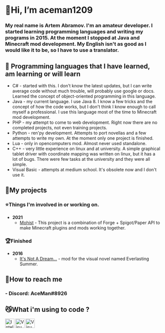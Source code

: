 # **👋Hi, I’m aceman1209**
### **My real name is Artem Abramov. I'm an amateur developer. I started learning programming languages and writing my programs in 2015. At the moment I stopped at Java and Minecraft mod development. My English isn't as good as I would like it to be, so I have to use a translator.**

## **👀 Programming languages that I have learned, am learning or will learn**
- C# - started with this. I don't know the latest updates, but I can write average code without much trouble, will probably use google or docs. Learned the concept of object-oriented programming in this language.
- Java - my current language. I use Java 8. I know a few tricks and the concept of how the code works, but I don't think I know enough to call myself a professional. I use this language most of the time to Minecraft mod development.
- PHP - my attempt to come to web development. Right now there are no completed projects, not even training projects.
- Python - ren'py development. Attempts to port novellas and a few attempts to write my own. At the moment only one project is finished.
- Lua - only in opencomputers mod. Almost never used standalone.
- C++ - very little experience on linux and at university. A simple graphical tablet driver with coordinate mapping was written on linux, but it has a lot of bugs. There were few tasks at the university and they were all simple.
- Visual Basic - attempts at medium school. It's obsolete now and I don't use it.

## **💞️My projects**
### **⭐Things I'm involved in or working on.**
- **2021**
  - [Mohist](https://github.com/MohistMC/Mohist) - This project is a combination of Forge + Spigot/Paper API to make Minecraft plugins and mods working together.

### **🏆Finished**

- **2016**
  - [It's Not A Dream...](https://steamcommunity.com/sharedfiles/filedetails/?id=592161203) - mod for the visual novel named Everlasting Summer.

## **🐾How to reach me**
### - Discord: AceMan#8926

## **😼What i'm using to code ?**
[<img align="left" alt="Intellij Community" width="30px" src="https://resources.jetbrains.com/storage/products/intellij-idea/img/meta/intellij-idea_logo_300x300.png" />](https://www.jetbrains.com/idea/)
[<img align="left" alt="Visual Studio 2019 Community" width="30px" src="https://visualstudio.microsoft.com/wp-content/uploads/2019/06/BrandVisualStudioWin2019-3.svg" />](https://visualstudio.microsoft.com/en/)
[<img align="left" alt="Visual Studio Code" width="30px" src="https://visualstudio.microsoft.com/wp-content/uploads/2019/09/vs-code-responsive-01-1.png" />](https://visualstudio.microsoft.com/en)

<!---
aceman1209/aceman1209 is a ✨ special ✨ repository because its `README.md` (this file) appears on your GitHub profile.
You can click the Preview link to take a look at your changes.
--->
